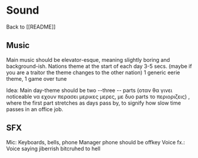 # Sound

Back to [[README]]

## Music

Main music should be elevator-esque, meaning slightly boring and background-ish.
Nations theme at the start of each day 3-5 secs. (maybe if you are a traitor the theme changes to the other nation)
1 generic eerie theme, 1 game over tune

Idea: Main day-theme should be two --three -- parts (οταν θα γινει noticeable να εχουν περασει μερικες μερες, με δυο parts το περιοριζεις) , where the first part stretches as days pass by, to signify how slow time passes in an office job.

## SFX

Mic: Keyboards, bells, phone
Manager phone should be offkey
Voice fx.: Voice saying jiberrish bitcruhed to hell

